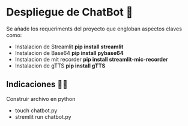 # **Despliegue de ChatBot 🤖**

Se añade los requeriments del proyecto que engloban aspectos claves como:
* Instalacion de Streamlit
**pip install streamlit**<br>
* Instalacion de Base64
**pip install pybase64**<br>
* Instalacion de mit recorder
**pip install streamlit-mic-recorder**<br>
* Instalacion de gTTS
**pip install gTTS**<br>

## **Indicaciones ☝🏼**
Construir archivo en python
* touch chatbot.py
* stremlit run chatbot.py

